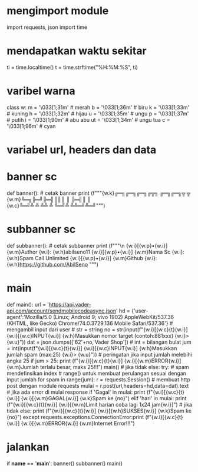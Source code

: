 # mengimport module
import requests, json
import time
# mendapatkan waktu sekitar
ti = time.localtime()
t = time.strftime("%H:%M:%S", ti)
# varibel warna
class w:
 m = '\033[1;31m' # merah
 b = '\033[1;36m' # biru
 k = '\033[1;33m' # kuning
 h = '\033[1;32m' # hijau
 u = '\033[1;35m' # ungu
 p = '\033[1;37m' # putih
 i = '\033[1;90m' # abu abu
 ut = '\033[1;34m' # ungu tua
 c = '\033[1;96m' # cyan
# variabel url, headers dan data
# banner sc
def banner():
    # cetak banner
    print (f"""{w.k}╔═╗╔═╗╔═╗╔╦╗  ╔═╗╔═╗╦  ╦  
{w.m}╚═╗╠═╝╠═╣║║║  ║  ╠═╣║  ║  
{w.c}╚═╝╩  ╩ ╩╩ ╩  ╚═╝╩ ╩╩═╝╩═╝""")
# subbanner sc
def subbanner():
    # cetak subbanner
    print (f"""\n
{w.i}[{w.p}•{w.i}] {w.m}Author {w.i}: {w.h}abilseno11
{w.i}[{w.p}•{w.i}] {w.m}Nama Sc {w.i}: {w.h}Spam Call Unlimited
{w.i}[{w.p}•{w.i}] {w.m}Github {w.i}: {w.h}https://github.com/AbilSeno
""")
# main
def main():
    url = 'https://api.vader-api.com/account/sendmobilecodeasync.json'
    hd = {'user-agent':'Mozilla/5.0 (Linux; Android 9; vivo 1902) AppleWebKit/537.36 (KHTML, like Gecko) Chrome/74.0.3729.136 Mobile Safari/537.36'}
    # mengambil input dari user
    # str = string
    no = str(input(f"{w.i}[{w.c}{t}{w.i}] {w.i}[{w.c}INPUT{w.i}] {w.h}Masukkan nomor target (contoh:881xxx) {w.i}> {w.u}"))
    dat = json.dumps(['62'+no,'Vader Shop'])
    # int = bilangan bulat
    jum = int(input(f"{w.i}[{w.c}{t}{w.i}] {w.i}[{w.c}INPUT{w.i}] {w.h}Masukkan jumlah spam (max:25) {w.i}> {w.u}"))
    # peringatan jika input jumlah melebihi angka 25
    if jum > 25:
     print (f"{w.i}[{w.c}{t}{w.i}] {w.i}[{w.m}ERROR{w.i}] {w.m}Jumlah terlalu besar, maks 25!!!")
     main()
    # jika tidak
    else:
     try:
     # spam mendefinsikan index
     # range() untuk membuat perulangan sesuai dengan input jumlah
      for spam in range(jum):
       r = requests.Session()
       # membuat http post dengan module requests
       mulai = r.post(url,headers=hd,data=dat).text
       # jika ada error di mulai response
       if 'Gagal' in mulai:
        print (f"{w.i}[{w.c}{t}{w.i}] {w.i}[{w.m}GAGAL{w.i}] {w.k}Spam ke {no}")
       elif 'hari' in mulai:
        print (f"{w.i}[{w.c}{t}{w.i}] {w.i}[{w.m}Limit harian coba lagi 1x24 jam{w.i}]")
       # jika tidak
       else:
        print (f"{w.i}[{w.c}{t}{w.i}] {w.i}[{w.h}SUKSES{w.i}] {w.k}Spam ke {no}")
     except requests.exceptions.ConnectionError:print (f"{w.i}[{w.c}{t}{w.i}] {w.i}[{w.m}ERROR{w.i}] {w.m}Internet Error!!!")
# jalankan
if __name__ == '__main__':
   banner()
   subbanner()
   main()
